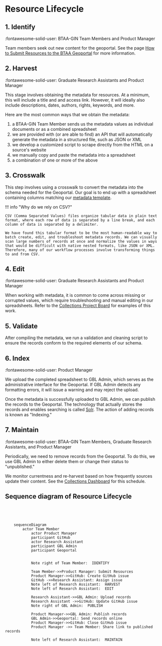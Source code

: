 # Resource Lifecycle

## 1. Identify

:fontawesome-solid-user: BTAA-GIN Team Members and Product Manager 

Team members seek out new content for the geoportal. See the page [How to Submit Resources to the BTAA Geoportal](submit-resources.md) for more information.

## 2. Harvest

:fontawesome-solid-user: Graduate Research Assistants and Product Manager 

This stage involves obtaining the metadata for resources.  At a minimum, this will include a title and and access link. However, it will ideally also include descriptions, dates, authors, rights, keywords, and more. 

Here are the most common ways that we obtain the metadata:

1. a BTAA-GIN Team Member sends us the metadata values as individual documents or as a combined spreadsheet
2. we are provided with (or are able to find) an API that will automatically generate the metadata in a structured file, such as JSON or XML
3. we develop a customized script to scrape directly from the HTML on a source's website
4. we manually copy and paste the metadata into a spreadsheet
5. a combination of one or more of the above

## 3. Crosswalk

This step involves using a crosswalk to convert the metadata into the schema needed for the Geoportal. Our goal is to end up with a spreadsheet containing columns matching our [metadata template](https://z.umn.edu/b1g-template).

!!! info "Why do we rely on CSV?"

	CSV (Comma Separated Values) files organize tabular data in plain text format, where each row of data is separated by a line break, and each column of data is separated by a delimiter.
	
	We have found this tabular format to be the most human-readable way to batch create, edit, and troubleshoot metadata records. We can visually scan large numbers of records at once and normalize the values in ways that would be difficult with native nested formats, like JSON or XML. Therefore, many of our workflow processes involve transforming things to and from CSV.

## 4. Edit

:fontawesome-solid-user: Graduate Research Assistants and Product Manager 

When working with metadata, it is common to come across missing or corrupted values, which require troubleshooting and manual editing in our spreadsheets. Refer to the [Collections Project Board](https://github.com/orgs/geobtaa/projects/4) for examples of this work.

## 5. Validate

After compiling the metadata, we run a validation and cleaning script to ensure the records conform to the required elements of our schema. 

## 6. Index

:fontawesome-solid-user: Product Manager 

We upload the completed spreadsheet to GBL Admin, which serves as the administrative interface for the Geoportal. If GBL Admin detects any formatting errors, it will issue a warning and may reject the upload.

Once the metadata is successfully uploaded to GBL Admin, we can publish the records to the Geoportal. The technology that actually stores the records and enables searching is called [Solr](https://solr.apache.org). The action of adding records is known as "Indexing."



## 7. Maintain

:fontawesome-solid-user: BTAA-GIN Team Members, Graduate Research Assistants, and Product Manager 

Periodically, we need to remove records from the Geoportal. To do this, we use GBL Admin to either delete them or change their status to "unpublished."


We monitor currentness and re-harvest based on how frequently sources update their content. See the [Collections Dashboard](https://github.com/orgs/geobtaa/projects/4) for this schedule.


##  Sequence diagram of Resource Lifecycle

``` mermaid

	
	

	sequenceDiagram
   		actor Team Member
    		actor Product Manager
    		participant GitHub
    		actor Research Assistant
    		participant GBL Admin
    		participant Geoportal	
    			
    		
    		Note right of Team Member:  IDENTIFY
    		 
    		Team Member->>Product Manager: Submit Resources
    		Product Manager->>GitHub: Create GitHub issue
    		GitHub ->>Research Assistant: Assign issue
    		Note left of Research Assistant:  HARVEST
    		Note left of Research Assistant:  EDIT 
    		
    		Research Assistant->>GBL Admin: Upload records
    		Research Assistant ->>GitHub: Update GitHub issue
    		Note right of GBL Admin:  PUBLISH 
    		
    		Product Manager->>GBL Admin: Publish records
    		GBL Admin->>Geoportal: Send records online 
    		Product Manager->>GitHub: Close GitHub issue
    		Product Manager ->> Team Member: Share link to published records
    		
    		Note left of Research Assistant:  MAINTAIN 
    		
```

